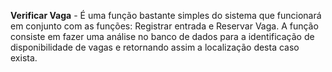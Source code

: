 __Verificar Vaga__ - É uma função bastante simples do sistema que funcionará em conjunto com as
funções: Registrar entrada e Reservar Vaga. A função consiste em fazer uma análise no banco de 
dados para a identificação de disponibilidade de vagas e retornando assim a localização desta 
caso exista.
